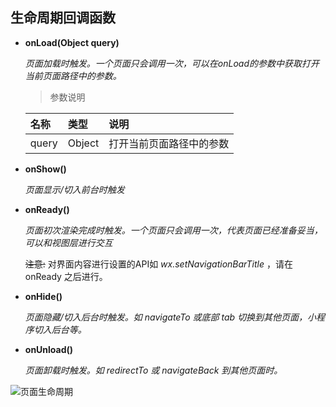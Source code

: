 ## 生命周期回调函数

- **onLoad(Object query)**

    *页面加载时触发。一个页面只会调用一次，可以在onLoad的参数中获取打开当前页面路径中的参数。*

    >参数说明

    名称|类型|说明
    :-|:-|:-
    query|Object|打开当前页面路径中的参数

- **onShow()**

    *页面显示/切入前台时触发*

- **onReady()**

    *页面初次渲染完成时触发。一个页面只会调用一次，代表页面已经准备妥当，可以和视图层进行交互*

    ~~注意:~~
    对界面内容进行设置的API如 *wx.setNavigationBarTitle* ，请在 onReady 之后进行。

- **onHide()**

    *页面隐藏/切入后台时触发。如 navigateTo 或底部 tab 切换到其他页面，小程序切入后台等。*

- **onUnload()**

    *页面卸载时触发。如 redirectTo 或 navigateBack 到其他页面时。*

![页面生命周期](https://developers.weixin.qq.com/miniprogram/dev/image/mina-lifecycle.png?t=18110616 '页面生命周期')